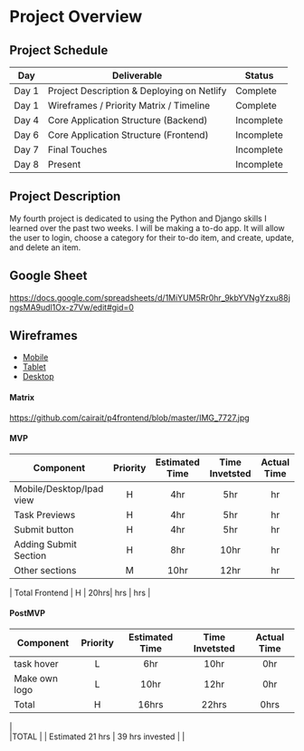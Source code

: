 # Project Overview

## Project Schedule


|  Day | Deliverable | Status
|---|---| ---|
|Day 1| Project Description & Deploying on Netlify | Complete
|Day 1| Wireframes / Priority Matrix / Timeline | Complete
|Day 4| Core Application Structure (Backend) | Incomplete
|Day 6| Core Application Structure (Frontend) | Incomplete
|Day 7| Final Touches | Incomplete
|Day 8| Present | Incomplete


## Project Description

My fourth project is dedicated to using the Python and Django skills I learned over the past two weeks. I will be making a to-do app. It will allow the user to login, choose a category for their to-do item, and create, update, and delete an item.

## Google Sheet

https://docs.google.com/spreadsheets/d/1MiYUM5Rr0hr_9kbYVNgYzxu88jngsMA9udl1Ox-z7Vw/edit#gid=0

## Wireframes

- [Mobile](https://github.com/cairait/p4frontend/blob/master/image0%20(5).jpeg)
- [Tablet](https://github.com/cairait/p4frontend/blob/master/image1%20(3).jpeg)
- [Desktop](https://github.com/cairait/p4frontend/blob/master/image2%20(1).jpeg)

#### Matrix 

https://github.com/cairait/p4frontend/blob/master/IMG_7727.jpg

#### MVP
| Component | Priority | Estimated Time | Time Invetsted | Actual Time |
| --- | :---: |  :---: | :---: | :---: |
| Mobile/Desktop/Ipad view | H | 4hr | 5hr | hr|
| Task Previews | H | 4hr | 5hr | hr|
| Submit button | H | 4hr | 5hr | hr|
| Adding Submit Section | H | 8hr| 10hr | hr |
| Other sections | M | 10hr | 12hr | hr|

| Total Frontend | H | 20hrs| hrs | hrs |

#### PostMVP
| Component | Priority | Estimated Time | Time Invetsted | Actual Time |
| --- | :---: |  :---: | :---: | :---: |
| task hover | L | 6hr | 10hr | 0hr|
| Make own logo | L | 10hr | 12hr | 0hr|
| Total | H | 16hrs| 22hrs | 0hrs |


|				
|TOTAL |	| Estimated 21 hrs	| 39 hrs invested |	 |   
